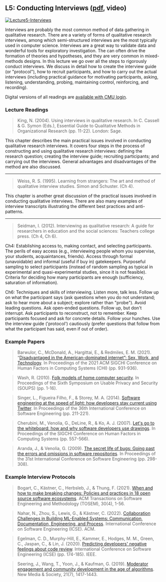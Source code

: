 ## L5: Conducting Interviews ([pdf](../slides/05-interviewing.pdf), video)

[![Lecture5-Interviews](../assets/images/05-interviewing.jpg)](../slides/05-interviewing.pdf)

Interviews are probably the most common method of data gathering in qualitative research. There are a variety of forms of qualitative research interviews, among which semi-structured interviews are the most typically used in computer science. Interviews are a great way to validate data and wonderful tools for exploratory investigation. The can often drive the formation of theories and hypotheses, and they are very common in mixed-methods designs. In this lecture we go over all the steps to rigorously conduct interviews. We discuss in detail how to create the interview guide (or "protocol"), how to recruit participants, and how to carry out the actual interviews (including practical guidance for motivating participants, asking, listening, understanding, probing, maintaining control, reinforcing, and recording).

Digital versions of all readings are [available with CMU login](https://drive.google.com/drive/folders/1JBuidWSQqyVV2LX0V8xoE6xeooJR-N1O?usp=sharing).

### Lecture Readings

> King, N. (2004). Using interviews in qualitative research. In C. Cassell & G. Symon (Eds.), Essential Guide to Qualitative Methods in Organizational Research (pp. 11-22). London: Sage.

This chapter describes the main practical issues involved in conducting qualitative research interviews. It covers four steps in the process of constructing and using qualitative research interviews: defining the research question; creating the interview guide; recruiting participants; and carrying out the interviews. General advantages and disadvantages of the method are also discussed.

---
> Weiss, R. S. (1995). Learning from strangers: The art and method of qualitative interview studies. Simon and Schuster. (Ch 4).

This chapter is another great discussion of the practical issues involved in conducting qualitative interviews. There are also many examples of interview transcripts illustrating the different best practices and anti-patterns.

---
> Seidman, I. (2012). Interviewing as qualitative research: A guide for researchers in education and the social sciences: Teachers college press. (Ch 4, Ch 6).

Ch4: Establishing access to, making contact, and selecting participants. The perils of easy access (e.g., interviewing people whom you supervise, your students, acquaintances, friends). Access through formal (unavoidable) and informal (useful if buy in) gatekeepers. Purposeful sampling to select participants (instead of random sampling as typical in experimental and quasi-experimental studies, since it is not feasible). Criteria for deciding how many participants are enough (sufficiency, saturation of information).

Ch6: Techniques and skills of interviewing. Listen more, talk less. Follow up on what the participant says (ask questions when you do not understand; ask to hear more about a subject; explore rather than "probe"). Avoid leading questions. Ask open-ended questions. Follow up, but don't interrupt. Ask participants to reconstruct, not to remember. Keep participants focused and ask for concrete details. Follow your hunches. Use the interview guide ('protocol') cautiously (prefer questions that follow from what the participant has said, even if out of order).


### Example Papers

> Barwulor, C., McDonald, A., Hargittai, E., & Redmiles, E. M. (2021). “[Disadvantaged in the American-dominated internet”: Sex, Work, and Technology](https://files.osf.io/v1/resources/vzehu/providers/osfstorage/5f63a97211fb7c000f18f2c7?format=pdf&action=download&direct&version=2). In Proceedings of the 2021 ACM SIGCHI Conference on Human Factors in Computing Systems (CHI) (pp. 931-936).

> Wash, R. (2010). [Folk models of home computer security](https://www.rickwash.com/papers/rwash-homesec-soups10-final.pdf). In Proceedings of the Sixth Symposium on Usable Privacy and Security (SOUPS) (pp. 1-16).

> Singer, L., Figueira Filho, F., & Storey, M. A. (2014). [Software engineering at the speed of light: how developers stay current using Twitter](https://dl.acm.org/doi/pdf/10.1145/2568225.2568305). In Proceedings of the 36th International Conference on Software Engineering (pp. 211-221).

> Cherubini, M., Venolia, G., DeLine, R., & Ko, A. J. (2007). [Let's go to the whiteboard: how and why software developers use drawings](https://dl.acm.org/doi/pdf/10.1145/1240624.1240714). In Proceedings of the SIGCHI Conference on Human Factors in Computing Systems (pp. 557-566).

> Aranda, J., & Venolia, G. (2009). [The secret life of bugs: Going past the errors and omissions in software repositories](https://ieeexplore.ieee.org/stamp/stamp.jsp?arnumber=5070530). In Proceedings of the 31st International Conference on Software Engineering (pp. 298-308).


### Example Interview Protocols

> Bogart, C., Kästner, C., Herbsleb, J., & Thung, F. (2021). [When and how to make breaking changes: Policies and practices in 18 open source software ecosystems](https://dl.acm.org/doi/abs/10.1145/3447245). ACM Transactions on Software Engineering and Methodology (TOSEM), 30(4), 1-56.

> Nahar, N., Zhou, S., Lewis, G., & Kästner, C. (2022). [Collaboration Challenges in Building ML-Enabled Systems: Communication, Documentation, Engineering, and Process](https://arxiv.org/pdf/2110.10234v3.pdf). International Conference on Software Engineering (ICSE). ACM.

> Egelman, C. D., Murphy-Hill, E., Kammer, E., Hodges, M. M., Green, C., Jaspan, C., & Lin, J. (2020). [Predicting developers' negative feelings about code review](https://ieeexplore.ieee.org/abstract/document/9283927/). International Conference on Software Engineering (ICSE) (pp. 174-185). IEEE.

> Seering, J., Wang, T., Yoon, J., & Kaufman, G. (2019). [Moderator engagement and community development in the age of algorithms](https://journals.sagepub.com/doi/abs/10.1177/1461444818821316). New Media & Society, 21(7), 1417-1443.